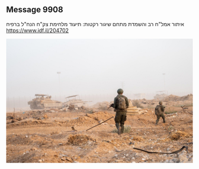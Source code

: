 ## Message 9908

איתור אמל"ח רב והשמדת מתחם שיגור רקטות:
תיעוד מלחימת צק"ח הנח"ל ברפיח
https://www.idf.il/204702

![Photo](./9908/9908_photo.jpg)
